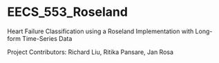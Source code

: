 # EECS_553_Roseland
Heart Failure Classification using a Roseland Implementation with Long-form Time-Series Data

Project Contributors: Richard Liu, Ritika Pansare, Jan Rosa
